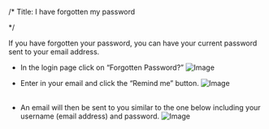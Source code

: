 /*
Title: I have forgotten my password

*/
  
​​If you have forgotten your password, you can have your current password sent to your email address.  
  

- In the login page click on “Forgotten Password?”
![Image](https://s3.amazonaws.com/tw-desk/i/122167/attachment-inline/98318.20150701083347754.98318.20150701083347754JPNDp)  
  

- Enter in your email and click the “Remind me” button.
​![Image](https://s3.amazonaws.com/tw-desk/i/122167/attachment-inline/98318.20150701083441463.98318.20150701083441463UrtEr)  
​  

- An email will then be sent to you similar to the one below including your username (email address) and password.
![Image](https://s3.amazonaws.com/tw-desk/i/122167/attachment-inline/98318.20150701083415492.98318.20150701083415492DTqj9)